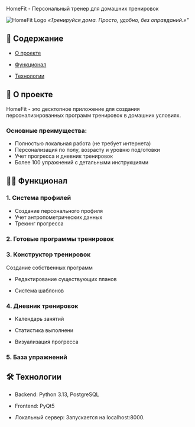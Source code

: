  HomeFit - Персональный тренер для домашних тренировок

![HomeFit Logo](https://via.placeholder.com/150) *«Тренируйся дома. Просто, удобно, без оправданий.»"*

## 📌 Содержание
- [О проекте](#-о-проекте)
- [Функционал](#-функционал)

- [Технологии](#-технологии)


## 🌟 О проекте
HomeFit - это десктопное приложение для создания персонализированных программ тренировок в домашних условиях. 
### Основные преимущества:

- Полностью локальная работа (не требует интернета)
- Персонализация по полу, возрасту и уровню подготовки
- Учет прогресса и дневник тренировок
- Более 100 упражнений с детальными инструкциями

## 🏋️‍♂️ Функционал

### 1. Система профилей
- Создание персонального профиля
- Учет антропометрических данных
- Трекинг прогресса

### 2. Готовые программы тренировок
### 3. Конструктор тренировок
Создание собственных программ

- Редактирование существующих планов

- Система шаблонов

### 4. Дневник тренировок
- Календарь занятий

- Статистика выполнени

- Визуализация прогресса

### 5. База упражнений

## 🛠 Технологии

- Backend: Python 3.13, PostgreSQL

- Frontend: PyQt5
- Локальный сервер: Запускается на localhost:8000.
